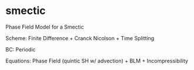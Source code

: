 # smectic

Phase Field Model for a Smectic

Scheme: Finite Difference + Cranck Nicolson + Time Splitting

BC: Periodic

Equations: Phase Field (quintic SH w/ advection) + BLM + Incompressibility
